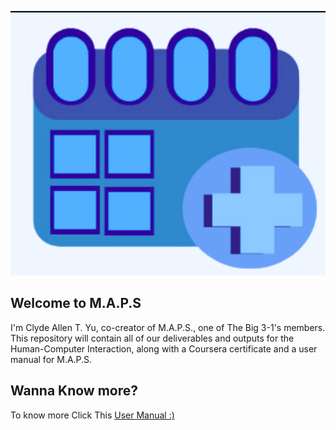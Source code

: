 ![app logo](./assets/teamLogo.png)

## Welcome to M.A.P.S

I'm Clyde Allen T. Yu, co-creator of M.A.P.S., one of The Big 3-1's members. This repository will contain all of our deliverables and outputs for the Human-Computer Interaction, along with a Coursera certificate and a user manual for M.A.P.S.


## Wanna Know more?

To know more Click This [User Manual :)](USER_MANUAL.md)
